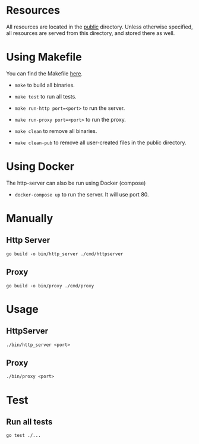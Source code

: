 # Resources

All resources are located in the [public](./public) directory.
Unless otherwise specified, all resources are served from this directory, and stored there as well.

# Using Makefile

You can find the Makefile [here](./Makefile).

- `make` to build all binaries.
- `make test` to run all tests.
- `make run-http port=<port>` to run the server.
- `make run-proxy port=<port>` to run the proxy.

- `make clean` to remove all binaries.
- `make clean-pub` to remove all user-created files in the public directory.

# Using Docker

The http-server can also be run using Docker (compose)

- `docker-compose up` to run the server. It will use port 80.

# Manually

## Http Server

```
go build -o bin/http_server ./cmd/httpserver
```

## Proxy

```
go build -o bin/proxy ./cmd/proxy
```

# Usage

## HttpServer

```
./bin/http_server <port>
```

## Proxy

```
./bin/proxy <port>
```

# Test

## Run all tests

```
go test ./...
```
